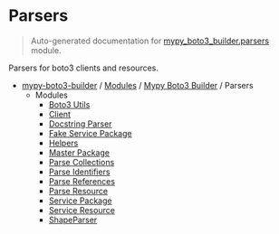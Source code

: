 # Parsers

> Auto-generated documentation for [mypy_boto3_builder.parsers](https://github.com/vemel/mypy_boto3_builder/blob/master/mypy_boto3_builder/parsers/__init__.py) module.

Parsers for boto3 clients and resources.

- [mypy-boto3-builder](../../README.md#mypy_boto3_builder) / [Modules](../../MODULES.md#mypy-boto3-builder-modules) / [Mypy Boto3 Builder](../index.md#mypy-boto3-builder) / Parsers
    - Modules
        - [Boto3 Utils](boto3_utils.md#boto3-utils)
        - [Client](client.md#client)
        - [Docstring Parser](docstring_parser/index.md#docstring-parser)
        - [Fake Service Package](fake_service_package.md#fake-service-package)
        - [Helpers](helpers.md#helpers)
        - [Master Package](master_package.md#master-package)
        - [Parse Collections](parse_collections.md#parse-collections)
        - [Parse Identifiers](parse_identifiers.md#parse-identifiers)
        - [Parse References](parse_references.md#parse-references)
        - [Parse Resource](parse_resource.md#parse-resource)
        - [Service Package](service_package.md#service-package)
        - [Service Resource](service_resource.md#service-resource)
        - [ShapeParser](shape_parser.md#shapeparser)

